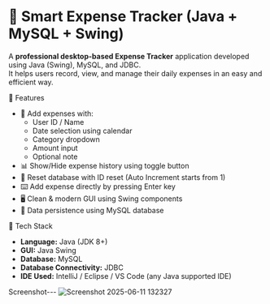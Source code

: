 # 💼 Smart Expense Tracker (Java + MySQL + Swing)

A **professional desktop-based Expense Tracker** application developed using Java (Swing), MySQL, and JDBC.  
It helps users record, view, and manage their daily expenses in an easy and efficient way.

📌 Features

- 🎯 Add expenses with:
  - User ID / Name
  - Date selection using calendar
  - Category dropdown
  - Amount input
  - Optional note
- 📊 Show/Hide expense history using toggle button
- 🔄 Reset database with ID reset (Auto Increment starts from 1)
- ⌨️ Add expense directly by pressing Enter key
- 🖥️ Clean & modern GUI using Swing components
- 💾 Data persistence using MySQL database

📂 Tech Stack

- **Language:** Java (JDK 8+)
- **GUI:** Java Swing
- **Database:** MySQL
- **Database Connectivity:** JDBC
- **IDE Used:** IntelliJ / Eclipse / VS Code (any Java supported IDE)

Screenshot---
![Screenshot 2025-06-11 132327](https://github.com/user-attachments/assets/6a04b4ad-eafd-4b09-b4c7-67d6ccd9cc90)

